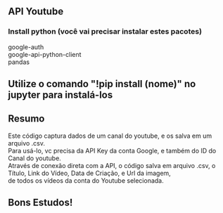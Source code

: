 ## API Youtube

### Install python (você vai precisar instalar estes pacotes)

google-auth <br>
google-api-python-client <br>
pandas <br>

## Utilize o comando "!pip install (nome)" no jupyter para instalá-los

## Resumo <br>
Este código captura dados de um canal do youtube, e os salva em um arquivo .csv. <br>
Para usá-lo, vc precisa da API Key da conta Google, e também do ID do Canal do youtube. <br>
Através de conexão direta com a API, o código salva em arquivo .csv, o Título, Link do Vídeo, Data de Criação, e Url da imagem, <br>
de todos os vídeos da conta do Youtube selecionada.<br>

## Bons Estudos!
